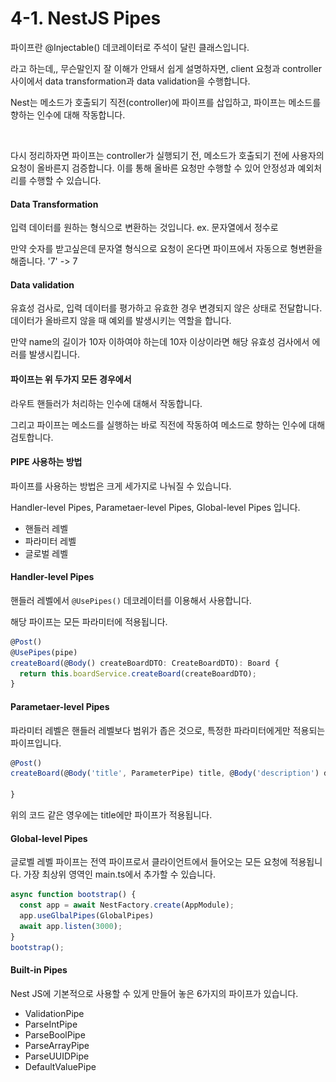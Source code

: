 # 4-1. NestJS Pipes

파이프란 @Injectable() 데코레이터로 주석이 달린 클래스입니다.

라고 하는데,,  무슨말인지 잘 이해가 안돼서 쉽게 설명하자면, client 요청과 controller 사이에서 data transformation과 data validation을 수행합니다.

Nest는 메소드가 호출되기 직전(controller)에 파이프를 삽입하고, 파이프는 메소드를 향하는 인수에 대해 작동합니다.

<figure><img src="../../../.gitbook/assets/스크린샷 2023-12-26 오전 9.15.55.png" alt=""><figcaption></figcaption></figure>

다시 정리하자면 파이프는 controller가 실행되기 전, 메소드가 호출되기 전에 사용자의 요청이 올바른지 검증합니다. 이를 통해 올바른 요청만 수행할 수 있어 안정성과 예외처리를 수행할 수 있습니다.



#### Data Transformation

입력 데이터를 원하는 형식으로 변환하는 것입니다. ex. 문자열에서 정수로

만약 숫자를 받고싶은데 문자열 형식으로 요청이 온다면 파이프에서 자동으로 형변환을 해줍니다. '7' -> 7



#### Data validation

유효성 검사로, 입력 데이터를 평가하고 유효한 경우 변경되지 않은 상태로 전달합니다. 데이터가 올바르지 않을 때 예외를 발생시키는 역할을 합니다.

만약 name의 길이가 10자 이하여야 하는데 10자 이상이라면 해당 유효성 검사에서 에러를 발생시킵니다.



#### 파이프는 위 두가지 모든 경우에서

라우트 핸들러가 처리하는 인수에 대해서 작동합니다.

그리고 파이프는 메소드를 실행하는 바로 직전에 작동하여 메소드로 향하는 인수에 대해 검토합니다.



#### PIPE 사용하는 방법

파이프를 사용하는 방법은 크게 세가지로 나눠질 수 있습니다.

Handler-level Pipes, Parametaer-level Pipes, Global-level Pipes 입니다.

* 핸들러 레벨&#x20;
* 파라미터 레벨
* 글로벌 레벨



#### Handler-level Pipes

핸들러 레벨에서 `@UsePipes()` 데코레이터를 이용해서 사용합니다.

해당 파이프는 모든 파라미터에 적용됩니다.

```typescript
@Post()
@UsePipes(pipe)
createBoard(@Body() createBoardDTO: CreateBoardDTO): Board {
  return this.boardService.createBoard(createBoardDTO);
}
```



#### Parametaer-level Pipes

파라미터 레벨은 핸들러 레벨보다 범위가 좁은 것으로, 특정한 파라미터에게만 적용되는 파이프입니다.

```typescript
@Post()
createBoard(@Body('title', ParameterPipe) title, @Body('description') description ) {

}
```

위의 코드 같은 영우에는 title에만 파이프가 적용됩니다.



#### Global-level Pipes

글로벨 레벨 파이프는 전역 파이프로서 클라이언트에서 들어오는 모든 요청에 적용됩니다. 가장 최상위 영역인 main.ts에서 추가할 수 있습니다.

```typescript
async function bootstrap() {
  const app = await NestFactory.create(AppModule);
  app.useGlbalPipes(GlobalPipes)
  await app.listen(3000);
}
bootstrap();
```



#### Built-in Pipes

Nest JS에 기본적으로 사용할 수 있게 만들어 놓은 6가지의 파이프가 있습니다.

* ValidationPipe
* ParseIntPipe
* ParseBoolPipe
* ParseArrayPipe
* ParseUUIDPipe
* DefaultValuePipe

